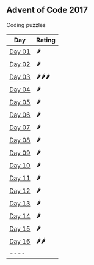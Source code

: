 ## Advent of Code 2017

Coding puzzles

| Day | Rating |
|-----|--------|
| [Day 01](http://adventofcode.com/2017/day/01) | 🌶 |
| [Day 02](http://adventofcode.com/2017/day/02) | 🌶 |
| [Day 03](http://adventofcode.com/2017/day/03) | 🌶🌶🌶 |
| [Day 04](http://adventofcode.com/2017/day/04) | 🌶 |
| [Day 05](http://adventofcode.com/2017/day/05) | 🌶 |
| [Day 06](http://adventofcode.com/2017/day/06) | 🌶 |
| [Day 07](http://adventofcode.com/2017/day/07) | 🌶 |
| [Day 08](http://adventofcode.com/2017/day/08) | 🌶 |
| [Day 09](http://adventofcode.com/2017/day/09) | 🌶 |
| [Day 10](http://adventofcode.com/2017/day/10) | 🌶 |
| [Day 11](http://adventofcode.com/2017/day/12) | 🌶 |
| [Day 12](http://adventofcode.com/2017/day/12) | 🌶 |
| [Day 13](http://adventofcode.com/2017/day/13) | 🌶 |
| [Day 14](http://adventofcode.com/2017/day/14) | 🌶 |
| [Day 15](http://adventofcode.com/2017/day/15) | 🌶 |
| [Day 16](http://adventofcode.com/2017/day/16) | 🌶🌶 |
| ---- |
